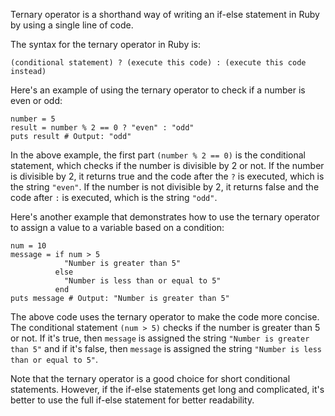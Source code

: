 Ternary operator is a shorthand way of writing an if-else statement in Ruby by using a single line of code. 

The syntax for the ternary operator in Ruby is:

```
(conditional statement) ? (execute this code) : (execute this code instead)
```

Here's an example of using the ternary operator to check if a number is even or odd:

```
number = 5
result = number % 2 == 0 ? "even" : "odd"
puts result # Output: "odd"
```

In the above example, the first part `(number % 2 == 0)` is the conditional statement, which checks if the number is divisible by 2 or not. If the number is divisible by 2, it returns true and the code after the `?` is executed, which is the string `"even"`. If the number is not divisible by 2, it returns false and the code after `:` is executed, which is the string `"odd"`.

Here's another example that demonstrates how to use the ternary operator to assign a value to a variable based on a condition:

```
num = 10
message = if num > 5
            "Number is greater than 5"
          else
            "Number is less than or equal to 5"
          end
puts message # Output: "Number is greater than 5"
```

The above code uses the ternary operator to make the code more concise. The conditional statement `(num > 5)` checks if the number is greater than 5 or not. If it's true, then `message` is assigned the string `"Number is greater than 5"` and if it's false, then `message` is assigned the string `"Number is less than or equal to 5"`. 

Note that the ternary operator is a good choice for short conditional statements. However, if the if-else statements get long and complicated, it's better to use the full if-else statement for better readability.